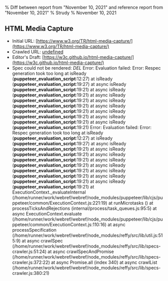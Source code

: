 % Diff between report from "November 10, 2021" and reference report from "November 10, 2021"
% Strudy
% November 10, 2021

## HTML Media Capture

- Initial URL: [https://www.w3.org/TR/html-media-capture/](https://www.w3.org/TR/html-media-capture/)
- Crawled URL: [undefined](undefined)
- Editor's Draft: [https://w3c.github.io/html-media-capture/](https://w3c.github.io/html-media-capture/)
- Spec could not be rendered: *DEL* Error: Evaluation failed: Error: Respec generation took too long
    at isReady (__puppeteer_evaluation_script__:12:27)
    at isReady (__puppeteer_evaluation_script__:19:27)
    at async isReady (__puppeteer_evaluation_script__:19:21)
    at async isReady (__puppeteer_evaluation_script__:19:21)
    at async isReady (__puppeteer_evaluation_script__:19:21)
    at async isReady (__puppeteer_evaluation_script__:19:21)
    at async isReady (__puppeteer_evaluation_script__:19:21)
    at async isReady (__puppeteer_evaluation_script__:19:21)
    at async isReady (__puppeteer_evaluation_script__:19:21)
    at async isReady (__puppeteer_evaluation_script__:19:21) Error: Evaluation failed: Error: Respec generation took too long
    at isReady (__puppeteer_evaluation_script__:12:27)
    at isReady (__puppeteer_evaluation_script__:19:27)
    at async isReady (__puppeteer_evaluation_script__:19:21)
    at async isReady (__puppeteer_evaluation_script__:19:21)
    at async isReady (__puppeteer_evaluation_script__:19:21)
    at async isReady (__puppeteer_evaluation_script__:19:21)
    at async isReady (__puppeteer_evaluation_script__:19:21)
    at async isReady (__puppeteer_evaluation_script__:19:21)
    at async isReady (__puppeteer_evaluation_script__:19:21)
    at async isReady (__puppeteer_evaluation_script__:19:21)
    at ExecutionContext._evaluateInternal (/home/runner/work/webref/webref/node_modules/puppeteer/lib/cjs/puppeteer/common/ExecutionContext.js:221:19)
    at runMicrotasks (<anonymous>)
    at processTicksAndRejections (internal/process/task_queues.js:95:5)
    at async ExecutionContext.evaluate (/home/runner/work/webref/webref/node_modules/puppeteer/lib/cjs/puppeteer/common/ExecutionContext.js:110:16)
    at async processSpecification (/home/runner/work/webref/webref/node_modules/reffy/src/lib/util.js:515:9)
    at async crawlSpec (/home/runner/work/webref/webref/node_modules/reffy/src/lib/specs-crawler.js:51:24)
    at async crawlSpecAndPromise (/home/runner/work/webref/webref/node_modules/reffy/src/lib/specs-crawler.js:372:22)
    at async Promise.all (index 340)
    at async crawlList (/home/runner/work/webref/webref/node_modules/reffy/src/lib/specs-crawler.js:380:21)



